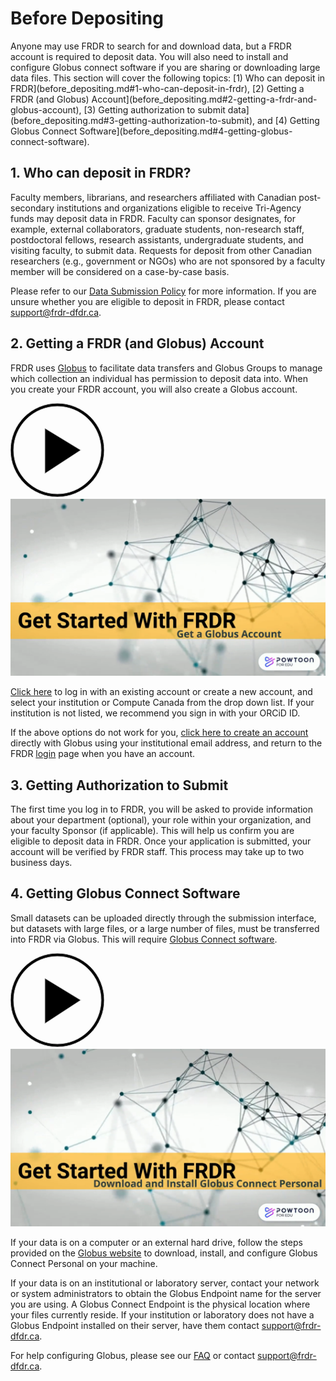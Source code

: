 ﻿<h1>Before Depositing</h1>
Anyone may use FRDR to search for and download data, but a FRDR account is required to deposit data. You will also need to install and configure Globus connect software if you are sharing or downloading large data files. This section will cover the following topics: [1) Who can deposit in FRDR](before_depositing.md#1-who-can-deposit-in-frdr), [2) Getting a FRDR (and Globus) Account](before_depositing.md#2-getting-a-frdr-and-globus-account), [3) Getting authorization to submit data](before_depositing.md#3-getting-authorization-to-submit), and [4) Getting Globus Connect Software](before_depositing.md#4-getting-globus-connect-software).

## 1. Who can deposit in FRDR?

Faculty members, librarians, and researchers affiliated with Canadian post-secondary institutions and organizations eligible to receive Tri-Agency funds may deposit data in FRDR. Faculty can sponsor 	designates, for example, external collaborators, graduate students, non-research staff, postdoctoral fellows, research assistants, undergraduate students, and visiting faculty, to submit data. Requests for deposit from other Canadian researchers (e.g., government or NGOs) who are not sponsored by a faculty member will be considered on a case-by-case basis.

Please refer to our [Data Submission Policy](/policies/en/data_submission/) for more information. If you are unsure whether you are eligible to deposit in FRDR, please contact [support@frdr-dfdr.ca](mailto:support@frdr-dfdr.ca).

## 2. Getting a FRDR (and Globus) Account

FRDR uses [Globus](https://www.globus.org/data-transfer) to facilitate data transfers and Globus Groups to manage which collection an individual has permission to deposit data into. When you create your FRDR account, you will also create a Globus account.

<div class="video-wrap">
<a href="https://www.youtube.com/watch?v=Amj-RpT_y2c&list=PLX9EpizS4A0suoSV2N0nn9parl96xHPkz&cc_lang_pref=en&cc_load_policy=1" target="_blank">
  <div class="video-play-btn">
    <svg xmlns="http://www.w3.org/2000/svg" width="150px" height="150px" viewbox="0 0 150 150" version="1.1">
        <path stroke="#cccccc" stroke-width="2px" d="M150,0A150,150,0,1,0,300,150,150,150,0,0,0,150,0Zm0,290A140,140,0,1,1,290,150,140,140,0,0,1,150,290Z" transform="matrix(0.5,0,0,0.5,0,0)"></path>
        <polygon stroke="#cccccc" stroke-width="2px" points="225 150 110 80 110 225 225 150" transform="matrix(0.5,0,0,0.5,0,0)"></polygon>
    </svg>
  </div>
  <img class="video-placeholder" src="/docs/img/video_placeholders/en/get_globus_account.png" alt="Video preview: Get a Globus Account">
</a>
</div>

[Click here](/repo/PublishDashboard) to log in with an existing account or create a new account, and select your institution or Compute Canada from the drop down list. If your institution is not listed, we recommend you sign in with your ORCiD ID.

If the above options do not work for you, [click here to create an account](https://www.globusid.org/create) directly with Globus using your institutional email address, and return to the FRDR [login](/repo/PublishDashboard) page when you have an account.

## 3. Getting Authorization to Submit

The first time you log in to FRDR, you will be asked to provide information about your department (optional), your role within your organization, and your faculty Sponsor (if applicable). This will help us confirm you are eligible to deposit data in FRDR. Once your application is submitted, your account will be verified by FRDR staff. This process may take up to two business days.

## 4. Getting Globus Connect Software

Small datasets can be uploaded directly through the submission interface, but datasets with large files, or a large number of files, must be transferred into FRDR via Globus. This will require [Globus Connect software](https://www.globus.org/globus-connect).

<div class="video-wrap">
<a href="https://www.youtube.com/watch?v=NJYTl3yhRl4&list=PLX9EpizS4A0suoSV2N0nn9parl96xHPkz&cc_lang_pref=en&cc_load_policy=1" target="_blank">
  <div class="video-play-btn">
    <svg xmlns="http://www.w3.org/2000/svg" width="150px" height="150px" viewbox="0 0 150 150" version="1.1">
        <path stroke="#cccccc" stroke-width="2px" d="M150,0A150,150,0,1,0,300,150,150,150,0,0,0,150,0Zm0,290A140,140,0,1,1,290,150,140,140,0,0,1,150,290Z" transform="matrix(0.5,0,0,0.5,0,0)"></path>
        <polygon stroke="#cccccc" stroke-width="2px" points="225 150 110 80 110 225 225 150" transform="matrix(0.5,0,0,0.5,0,0)"></polygon>
    </svg>
  </div>
  <img class="video-placeholder" src="/docs/img/video_placeholders/en/install_globus.png" alt="Video preview: Install Globus Connect Personal">
</a>
</div>

If your data is on a computer or an external hard drive, follow the steps provided on the [Globus website](https://www.globus.org/globus-connect-personal) to download, install, and configure Globus Connect Personal on your machine.

If your data is on an institutional or laboratory server, contact your network or system administrators to obtain the Globus Endpoint name for the server you are using. A Globus Connect Endpoint is the physical location where your files currently reside. If your institution or laboratory does not have a Globus Endpoint installed on their server, have them contact [support@frdr-dfdr.ca](mailto:support@frdr-dfdr.ca).

For help configuring Globus, please see our [FAQ](faq.md) or contact [support@frdr-dfdr.ca](mailto:support@frdr-dfdr.ca).
